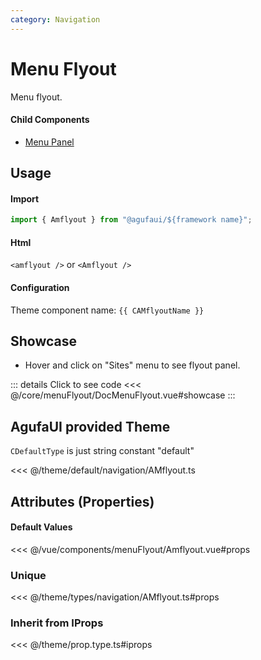 ```yaml
---
category: Navigation
---
```


<script setup>
import { CAMflyoutName } from '@agufaui/theme'
</script>

# Menu Flyout

Menu flyout.

#### Child Components

- [Menu Panel](/core/menuPanel/)

## Usage

#### Import

```ts
import { Amflyout } from "@agufaui/${framework name}";
```

#### Html

`<amflyout />` or `<Amflyout />`

#### Configuration

Theme component name: `{{ CAMflyoutName }}`

## Showcase

- Hover and click on "Sites" menu to see flyout panel.

<DocMenuFlyout />

::: details Click to see code
<<< @/core/menuFlyout/DocMenuFlyout.vue#showcase
:::

## AgufaUI provided Theme

`CDefaultType` is just string constant "default"

<<< @/theme/default/navigation/AMflyout.ts

## Attributes (Properties)

#### Default Values

<<< @/vue/components/menuFlyout/Amflyout.vue#props

### Unique

<<< @/theme/types/navigation/AMflyout.ts#props

### Inherit from IProps

<<< @/theme/prop.type.ts#iprops

